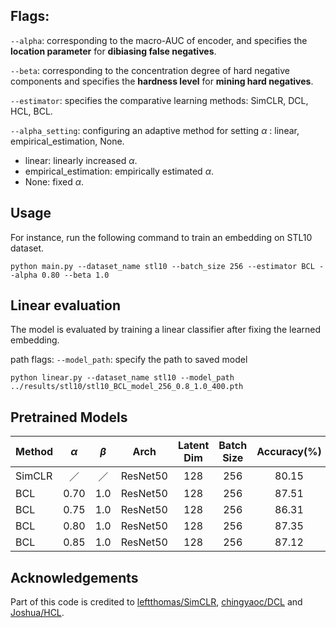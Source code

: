 
## Flags:
`--alpha`: corresponding to the macro-AUC of encoder, and specifies the **location parameter** for **dibiasing false negatives**.

`--beta`: corresponding to the concentration degree of hard negative components and specifies the **hardness level** for **mining hard negatives**.

`--estimator`: specifies the comparative learning methods: SimCLR, DCL, HCL, BCL.

`--alpha_setting`: configuring an adaptive method for setting $\alpha$ : linear, empirical_estimation, None.

- linear: linearly increased $\alpha$.
- empirical_estimation: empirically estimated $\alpha$.
- None: fixed $\alpha$.

## Usage
For instance, run the following command to train an embedding on STL10 dataset.
```
python main.py --dataset_name stl10 --batch_size 256 --estimator BCL --alpha 0.80 --beta 1.0
```

## Linear evaluation
The model is evaluated by training a linear classifier after fixing the learned embedding.

path flags:
`--model_path`: specify the path to saved model
```
python linear.py --dataset_name stl10 --model_path ../results/stl10/stl10_BCL_model_256_0.8_1.0_400.pth
```

## Pretrained Models
|Method  |    $\alpha$     |    $\beta$    | Arch | Latent Dim | Batch Size  | Accuracy(%) | Download |
|---|:---------------:|:-------------:|:----:|:---:|:---:|:-----------:|:---:|
| SimCLR |        ／        |       ／       | ResNet50 | 128  | 256  |    80.15    |  [model](https://drive.google.com/file/d/1qQE03ztnQCK4dtG-GPwCvF66nq_Mk_mo/view?usp=sharing)|
| BCL | 0.70 | 1.0 | ResNet50 | 128  | 256  |    87.51    |  [model](https://drive.google.com/file/d/18Z4L6F_yT21-GakycPpcq2Jue7KdUssx/view?usp=drive_link)|
| BCL | 0.75  |1.0 | ResNet50 | 128  | 256  |    86.31    |  [model](https://drive.google.com/file/d/1W7-m9QQMfyFDLEV0BsNs0357tZMW9Tlu/view?usp=drive_link)|
| BCL | 0.80  |1.0 | ResNet50 | 128  | 256  |    87.35    |  [model](https://drive.google.com/file/d/1vhPi4xt2_TaI_fZyO0pJtz9JYE8g7zLt/view?usp=drive_link)|
| BCL | 0.85  |1.0 | ResNet50 | 128  | 256  |    87.12    |  [model](https://drive.google.com/file/d/1q28dQe60dUMB4Xp9WP60kY1qfzsRXFIx/view?usp=drive_link)|

## Acknowledgements

Part of this code is credited to [leftthomas/SimCLR](https://github.com/leftthomas/SimCLR), [chingyaoc/DCL](https://github.com/chingyaoc/DCL) and [Joshua/HCL](https://github.com/joshr17/HCL).
